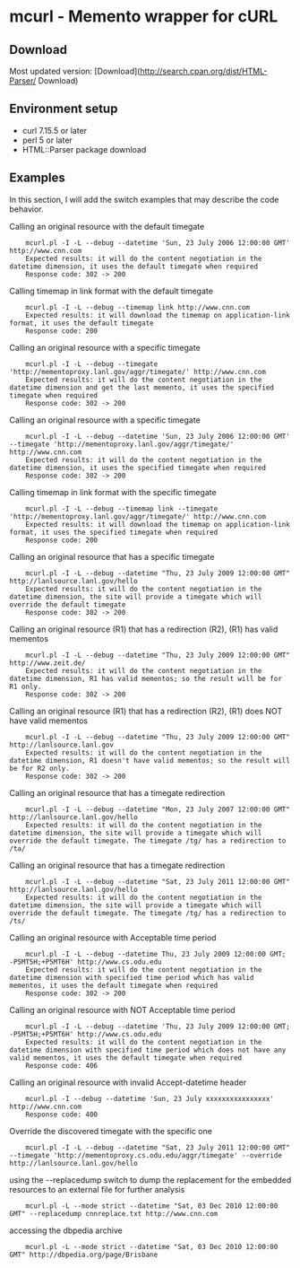 mcurl - Memento wrapper for cURL
================================

Download
-------------------------

Most updated version: [Download](http://search.cpan.org/dist/HTML-Parser/ Download)

Environment setup
-------------------------

* curl 7.15.5 or later
* perl 5 or later
* HTML::Parser package download

Examples
-------------------------

In this section, I will add the switch examples that may describe the code behavior.

Calling an original resource with the default timegate

        mcurl.pl -I -L --debug --datetime 'Sun, 23 July 2006 12:00:00 GMT' http://www.cnn.com 
        Expected results: it will do the content negotiation in the datetime dimension, it uses the default timegate when required 
        Response code: 302 -> 200 


Calling timemap in link format with the default timegate

        mcurl.pl -I -L --debug --timemap link http://www.cnn.com 
        Expected results: it will download the timemap on application-link format, it uses the default timegate 
        Response code: 200 

Calling an original resource with a specific timegate

        mcurl.pl -I -L --debug --timegate 'http://mementoproxy.lanl.gov/aggr/timegate/' http://www.cnn.com 
        Expected results: it will do the content negotiation in the datetime dimension and get the last memento, it uses the specified timegate when required 
        Response code: 302 -> 200 

Calling an original resource with a specific timegate

        mcurl.pl -I -L --debug --datetime 'Sun, 23 July 2006 12:00:00 GMT' --timegate 'http://mementoproxy.lanl.gov/aggr/timegate/' http://www.cnn.com 
        Expected results: it will do the content negotiation in the datetime dimension, it uses the specified timegate when required 
        Response code: 302 -> 200 
        
Calling timemap in link format with the specific timegate

        mcurl.pl -I -L --debug --timemap link --timegate 'http://mementoproxy.lanl.gov/aggr/timegate/' http://www.cnn.com 
        Expected results: it will download the timemap on application-link format, it uses the specified timegate when required 
        Response code: 200 

Calling an original resource that has a specific timegate

        mcurl.pl -I -L --debug --datetime "Thu, 23 July 2009 12:00:00 GMT" http://lanlsource.lanl.gov/hello 
        Expected results: it will do the content negotiation in the datetime dimension, the site will provide a timegate which will override the default timegate 
        Response code: 302 -> 200 

Calling an original resource (R1) that has a redirection (R2), (R1) has valid mementos

        mcurl.pl -I -L --debug --datetime "Thu, 23 July 2009 12:00:00 GMT" http://www.zeit.de/ 
        Expected results: it will do the content negotiation in the datetime dimension, R1 has valid mementos; so the result will be for R1 only. 
        Response code: 302 -> 200 

Calling an original resource (R1) that has a redirection (R2), (R1) does NOT have valid mementos

        mcurl.pl -I -L --debug --datetime "Thu, 23 July 2009 12:00:00 GMT" http://lanlsource.lanl.gov 
        Expected results: it will do the content negotiation in the datetime dimension, R1 doesn't have valid mementos; so the result will be for R2 only. 
        Response code: 302 -> 200 

Calling an original resource that has a timegate redirection

        mcurl.pl -I -L --debug --datetime "Mon, 23 July 2007 12:00:00 GMT" http://lanlsource.lanl.gov/hello 
        Expected results: it will do the content negotiation in the datetime dimension, the site will provide a timegate which will override the default timegate. The timegate /tg/ has a redirection to /ta/ 

Calling an original resource that has a timegate redirection

        mcurl.pl -I -L --debug --datetime "Sat, 23 July 2011 12:00:00 GMT" http://lanlsource.lanl.gov/hello 
        Expected results: it will do the content negotiation in the datetime dimension, the site will provide a timegate which will override the default timegate. The timegate /tg/ has a redirection to /ts/ 

Calling an original resource with Acceptable time period

        mcurl.pl -I -L --debug --datetime Thu, 23 July 2009 12:00:00 GMT; -P5MT5H;+P5MT6H' http://www.cs.odu.edu 
        Expected results: it will do the content negotiation in the datetime dimension with specified time period which has valid mementos, it uses the default timegate when required 
        Response code: 302 -> 200 

Calling an original resource with NOT Acceptable time period

        mcurl.pl -I -L --debug --datetime 'Thu, 23 July 2009 12:00:00 GMT; -P5MT5H;+P5MT6H' http://www.cs.odu.edu 
        Expected results: it will do the content negotiation in the datetime dimension with specified time period which does not have any valid mementos, it uses the default timegate when required 
        Response code: 406 

Calling an original resource with invalid Accept-datetime header

        mcurl.pl -I --debug --datetime 'Sun, 23 July xxxxxxxxxxxxxxxx' http://www.cnn.com 
        Response code: 400 

Override the discovered timegate with the specific one

        mcurl.pl -I -L --debug --datetime "Sat, 23 July 2011 12:00:00 GMT" --timegate 'http://mementoproxy.cs.odu.edu/aggr/timegate' --override http://lanlsource.lanl.gov/hello 

using the --replacedump switch to dump the replacement for the embedded resources to an external file for further analysis

        mcurl.pl -L --mode strict --datetime "Sat, 03 Dec 2010 12:00:00 GMT" --replacedump cnnreplace.txt http://www.cnn.com 

accessing the dbpedia archive

        mcurl.pl -L --mode strict --datetime "Sat, 03 Dec 2010 12:00:00 GMT" http://dbpedia.org/page/Brisbane
